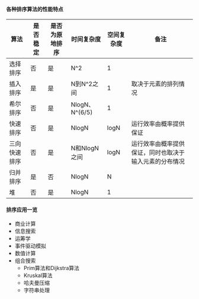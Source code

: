 #### 各种排序算法的性能特点
算法 | 是否稳定 | 是否为原地排序 | 时间复杂度 | 空间复杂度 | 备注
-- | -- | -- | -- | -- | --
选择排序 | 否 | 是 | N^2 | 1 | 
插入排序 | 是 | 是 | N到N^2之间 | 1 | 取决于元素的排列情况
希尔排序 | 否 | 是 | NlogN、N^(6/5) | 1 | 
快速排序 | 否 | 是 | NlogN | logN | 运行效率由概率提供保证
三向快速排序 | 否 | 是 | N和NlogN之间 | logN | 运行效率由概率提供保证，同时也取决于输入元素的分布情况
归并排序 | 是 | 否 | NlogN | N | 
堆 | 否 | 是 | NlogN | 1 |

#### 排序应用一览
- 商业计算
- 信息搜索
- 运筹学
- 事件驱动模拟
- 数值计算
- 组合搜索
    - Prim算法和Dijkstra算法
    - Kruskal算法
    - 哈夫曼压缩
    - 字符串处理

